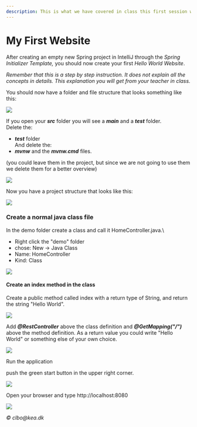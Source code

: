```yaml
---
description: This is what we have covered in class this first session with Spring Boot.
---
```


# My First Website

After creating an empty new Spring project in IntelliJ through the _Spring Initializer Template,_ you should now create your first _Hello World Website_.

_Remember that this is a step by step instruction. It does not explain all the concepts in details. This explanation you will get from your teacher in class._

You should now have a folder and file structure that looks something like this:

![](<../.gitbook/assets/Screen Shot 2017-11-17 at 10.58.46.png>)

If you open your _**src**_ folder you will see a _**main**_ and a _**test**_ folder.\
Delete the:

* _**test**_ folder\
  And delete the:
* _**mvnw**_ and the _**mvnw.cmd**_ files.

(you could leave them in the project, but since we are not going to use them we delete them for a better overview)

![](<../.gitbook/assets/Screen Shot 2017-11-17 at 11.06.38.png>)

Now you have a project structure that looks like this:

![](<../.gitbook/assets/Screen Shot 2017-11-17 at 11.13.55.png>)

### Create a normal java class file

In the demo folder create a class and call it HomeController.java.\


* Right click the "demo" folder
* chose: New -> Java Class
* Name: HomeController
* Kind: Class

![](<../.gitbook/assets/Screen Shot 2017-11-17 at 23.12.13.png>)

#### Create an index method in the class

Create a public method called index with a return type of String, and return the string "Hello World".

![](<../.gitbook/assets/Screenshot 2022-08-03 at 21.12.59.png>)

Add _**@RestController**_ above the class definition and _**@GetMapping("/")**_ above the method definition. As a return value you could write "Hello World" or something else of your own choice.&#x20;

![](<../.gitbook/assets/Screenshot 2022-08-03 at 21.08.28.png>)

Run the application

push the green start button in the upper right corner.

![](<../.gitbook/assets/Screen Shot 2017-11-17 at 23.49.09 (1).png>)

Open your browser and type http://localhost:8080

![](<../.gitbook/assets/Screenshot 2022-08-03 at 21.07.41.png>)

_© clbo@kea.dk_
